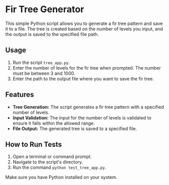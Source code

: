 # Fir Tree Generator

This simple Python script allows you to generate a fir tree pattern and save it to a file. The tree is created based on the number of levels you input, and the output is saved to the specified file path.

## Usage

1. Run the script `tree_app.py`.
2. Enter the number of levels for the fir tree when prompted. The number must be between 3 and 1000.
3. Enter the path to the output file where you want to save the fir tree.

## Features

- **Tree Generation:** The script generates a fir tree pattern with a specified number of levels.
- **Input Validation:** The input for the number of levels is validated to ensure it falls within the allowed range.
- **File Output:** The generated tree is saved to a specified file.

## How to Run Tests

1. Open a terminal or command prompt.
2. Navigate to the script's directory.
3. Run the command `python test_tree_app.py`.

Make sure you have Python installed on your system.
